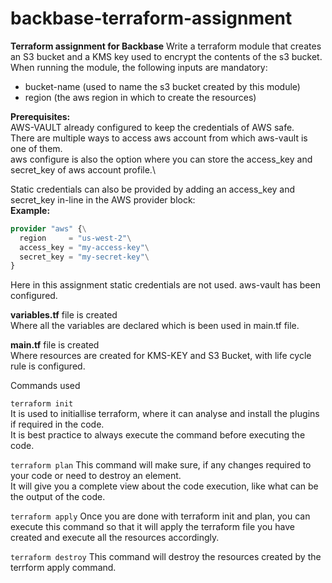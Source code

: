 # backbase-terraform-assignment
**Terraform assignment for Backbase**
Write a terraform module that creates an S3 bucket and a KMS key used to encrypt the
contents of the s3 bucket. When running the module, the following inputs are mandatory:
- bucket-name (used to name the s3 bucket created by this module)
- region (the aws region in which to create the resources)

**Prerequisites:**\
AWS-VAULT already configured to keep the credentials of AWS safe.\
There are multiple ways to access aws account from which aws-vault is one of them.\
aws configure is also the option where you can store the access_key and secret_key of aws account profile.\

Static credentials can also be provided by adding an access_key and secret_key in-line in the AWS provider block:\
**Example:** 

```terraform
provider "aws" {\
  region     = "us-west-2"\
  access_key = "my-access-key"\
  secret_key = "my-secret-key"\
}
```

Here in this assignment static credentials are not used. aws-vault has been configured.

**variables.tf** file is created\
Where all the variables are declared which is been used in main.tf file.

**main.tf** file is created\
Where resources are created for KMS-KEY and S3 Bucket, with life cycle rule is configured.

Commands used

``` terraform init ```  
It is used to initiallise terraform, where it can analyse and install the plugins if required in the code.\
It is best practice to always execute the command before executing the code.
                   

``` terraform plan ```
This command will make sure, if any changes required to your code or need to destroy an element.\
It will give you a complete view about the code execution, like what can be the output of the code.
                   

``` terraform apply ```
Once you are done with terraform init and plan, you can execute this command so that it will apply the terraform file you have created and execute all the resources accordingly.
                    

``` terraform destroy ```
This command will destroy the resources created by the terrform apply command.

